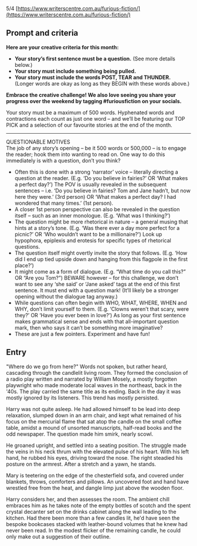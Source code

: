 5/4 [https://www.writerscentre.com.au/furious-fiction/](https://www.writerscentre.com.au/furious-fiction/)

## Prompt and criteria

**Here are your creative criteria for this month:**

- **Your story’s first sentence must be a question.** (See more details below.)
- **Your story must include something being pulled.**
- **Your story must include the words POST, TEAR and THUNDER.**  
    (Longer words are okay as long as they BEGIN with these words above.)

**Embrace the creative challenge! We also love seeing you share your progress over the weekend by tagging #furiousfiction on your socials.**

Your story must be a maximum of 500 words. Hyphenated words and contractions each count as just one word – and we’ll be featuring our TOP PICK and a selection of our favourite stories at the end of the month.

---

QUESTIONABLE MOTIVES  
The job of any story’s opening – be it 500 words or 500,000 – is to engage the reader; hook them into wanting to read on. One way to do this immediately is with a question, don’t you think?

- Often this is done with a strong ‘narrator’ voice – literally directing a question at the reader. (E.g. ‘Do you believe in fairies?’ OR ‘What makes a perfect day?’) The POV is usually revealed in the subsequent sentences – i.e. ‘Do you believe in fairies? Tom and Jane hadn’t, but now here they were.’ (3rd person) OR ‘What makes a perfect day? I had wondered that many times.’ (1st person).
- A closer 1st person perspective can also be revealed in the question itself – such as an inner monologue. (E.g. ‘What was I thinking?’)
- The question might be more rhetorical in nature – a general musing that hints at a story’s tone. (E.g. ‘Was there ever a day more perfect for a picnic?’ OR ‘Who wouldn’t want to be a millionaire?’) Look up hypophora, epiplexis and erotesis for specific types of rhetorical questions.
- The question itself might overtly invite the story that follows. (E.g. ‘How did I end up tied upside down and hanging from this flagpole in the first place?’)
- It might come as a form of dialogue. (E.g. “What time do you call this?” OR “Are you Tom?”) BEWARE however – for this challenge, we don’t want to see any ‘she said’ or ‘Jane asked’ tags at the end of this first sentence. It must end with a question mark! (It’ll likely be a stronger opening without the dialogue tag anyway.)
- While questions can often begin with WHO, WHAT, WHERE, WHEN and WHY, don’t limit yourself to them. (E.g. ‘Clowns weren’t that scary, were they?’ OR ‘Have you ever been in love?’) As long as your first sentence makes grammatical sense and ends with that all-important question mark, then who says it can’t be something more imaginative?
- These are just a few pointers. Experiment and have fun!

## Entry


"Where do we go from here?" Words not spoken, but rather heard, cascading through the candlelit living room. They formed the conclusion of a radio play written and narrated by William Mosely, a mostly forgotten playwright who made moderate local waves in the northeast, back in the '40s. The play carried the same title as its ending. Back in the day it was mostly ignored by its listeners. This trend has mostly persisted. 

Harry was not quite asleep. He had allowed himself to be lead into deep relaxation, slumped down in an arm chair, and kept what remained of his focus on the mercurial flame that sat atop the candle on the small coffee table, amidst a mound of unsorted manuscripts, half-read books and the odd newspaper. The question made him smirk, nearly scowl. 

He groaned upright, and settled into a seating position. The struggle made the veins in his neck thrum with the elevated pulse of his heart. With his left hand, he rubbed his eyes, driving toward the nose. The right steadied his posture on the armrest. After a stretch and a yawn, he stands. 

Mary is teetering on the edge of the chesterfield sofa, and covered under blankets, throws, comforters and pillows. An uncovered foot and hand have wrestled free from the heat, and dangle limp just above the wooden floor. 

Harry considers her, and then assesses the room. The ambient chill embraces him as he takes note of the empty bottles of scotch and the spent crystal decanter set on the drinks cabinet along the wall leading to the kitchen. Had there been more than a few candles lit, he'd have seen the bespoke bookcases stacked with leather-bound volumes that he knew had never been read. In the modest flicker of the remaining candle, he could only make out a suggestion of their outline. 